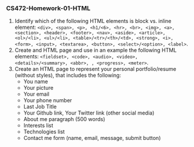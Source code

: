 ### CS472-Homework-01-HTML
1. Identify which of the following HTML elements is block vs. inline element: ```<div>, <span>, <p>, <h1/<6>, <hr>, <br>, <img>, <a>, <section>, <header>, <footer>, <nav>, <aside>, <article>, <ol>/<li>, <ul>/<li>, <table>/<tr>/<th>/<td>, <strong>, <i>, <form>, <input>, <textarea>, <button>, <select>/<option>, <label>```.
2. Create and HTML page and use in an example the following HTML elements: ```<fieldset>, <code>, <audio>, <video>, <details>/<summary>, <abbr>, , <progress>, <meter>```.
4. Create an HTML page to represent your personal portfolio/resume (without styles), that includes the following:
   * You name
   * Your picture
   * Your email
   * Your phone number
   * Last Job Title
   * Your Github link, Your Twitter link (other social media)
   * About me paragraph (500 words)
   * Interests list
   * Technologies list
   * Contact me form (name, email, message, submit button)




